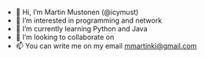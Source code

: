 - 👋 Hi, I’m Martin Mustonen (@icymust)
- 👀 I’m interested in programming and network 
- 🌱 I’m currently learning Python and Java
- 💞️ I’m looking to collaborate on 
- 📫 You can write me on my email mmartinki@gmail.com

<!---
icymust/icymust is a ✨ special ✨ repository because its `README.md` (this file) appears on your GitHub profile.
You can click the Preview link to take a look at your changes.
--->
